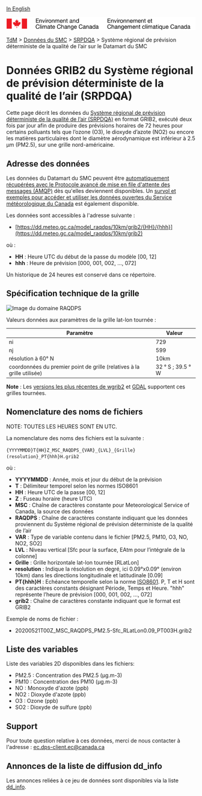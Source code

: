 [In English](readme_raqdps-datamart_en.md)

![ECCC logo](../../img_eccc-logo.png)

[TdM](../../readme_fr.md) > [Données du SMC](../readme_fr.md) > [SRPDQA](readme_raqdps_fr.md) > Système régional de prévision déterministe de la qualité de l’air sur le Datamart du SMC

# Données GRIB2 du Système régional de prévision déterministe de la qualité de l’air (SRPDQA)

Cette page décrit les données du [Système régional de prévision déterministe de la qualité de l’air (SRPDQA)](readme_raqdps_fr.md) en format GRIB2, exécuté deux fois par jour afin de produire des prévisions horaires de 72 heures pour certains polluants tels que l’ozone (O3), le dioxyde d’azote (NO2) ou encore les matières particulaires dont le diamètre aérodynamique est inférieur à 2.5 μm (PM2.5), sur une grille nord-américaine.

## Adresse des données 

Les données du Datamart du SMC peuvent être [automatiquement récupérées avec le Protocole avancé de mise en file d'attente des messages (AMQP)](../../msc-datamart/amqp_fr.md) dès qu'elles deviennent disponibles. Un [survol et exemples pour accéder et utiliser les données ouvertes du Service météorologique du Canada](../../usage/readme_fr.md) est également disponible.

Les données sont accessibles à l'adresse suivante :

* [https://dd.meteo.gc.ca/model_raqdps/10km/grib2/{HH}/{hhh}](https://dd.meteo.gc.ca/model_raqdps/10km/grib2)         

où :

* __HH__ : Heure UTC du début de la passe du modèle [00, 12]
* __hhh__ : Heure de prévision [000, 001, 002, ..., 072] 

Un historique de 24 heures est conservé dans ce répertoire.

## Spécification technique de la grille  

![Image du domaine RAQDPS](https://collaboration.cmc.ec.gc.ca/cmc/cmos/public_doc/msc-data/nwp_raqdps-fw/grille_raqdps-fw.png)

Valeurs données aux paramètres de la grille lat-lon tournée :

| Paramètre | Valeur |
| ------ | ------ |
| ni | 729 |
| nj | 599 | 
| résolution à 60° N | 10km |
| coordonnées du premier point de grille (relatives à la grille utilisée) | 32 ° S ; 39.5 ° W | 

__Note__ : Les [versions les plus récentes de wgrib2](https://www.cpc.ncep.noaa.gov/products/wesley/wgrib2/update_2.0.8.html) et [GDAL](https://gdal.org/) supportent ces grilles tournées. 

## Nomenclature des noms de fichiers 

NOTE: TOUTES LES HEURES SONT EN UTC.

La nomenclature des noms des fichiers est la suivante :

`{YYYYMMDD}T{HH}Z_MSC_RAQDPS_{VAR}_{LVL}_{Grille}(resolution}_PT{hhh}H.grib2`

où :

* __YYYYMMDD__ : Année, mois et jour du début de la prévision
* __T__ : Délimiteur temporel selon les normes ISO8601
* __HH__ : Heure UTC de la passe [00, 12]
* __Z__ : Fuseau horaire (heure UTC)
* __MSC__ : Chaîne de caractères constante pour Meteorological Service of Canada, la source des données 
* __RAQDPS__ : Chaîne de caractères constante indiquant que les données proviennent du Système régional de prévision déterministe de la qualité de l’air
* __VAR__ : Type de variable contenu dans le fichier [PM2.5, PM10, O3, NO, NO2, SO2]
* __LVL__ : Niveau vertical [Sfc pour la surface, EAtm pour l’intégrale de la colonne]
* __Grille__ : Grille horizontale lat-lon tournée [RLatLon] 
* __resolution__ : Indique la résolution en degré, ici 0.09°x0.09° (environ 10km) dans les directions longitudinale et latitudinale [0.09]
* __PT{hhh}H__ : Echéance temporelle selon la norme [ISO8601](https://en.wikipedia.org/wiki/ISO_8601). P, T et H sont des caractères constants désignant Période, Temps et Heure. "hhh" représente l’heure de prévision  [000, 001, 002, ..., 072]
* __grib2__ : Chaîne de caractères constante indiquant que le format est GRIB2

Exemple de noms de fichier :

* 20200521T00Z_MSC_RAQDPS_PM2.5-Sfc_RLatLon0.09_PT003H.grib2

## Liste des variables

Liste des variables 2D disponibles dans les fichiers:

* PM2.5 : Concentration des PM2.5 (&mu;g.m-3)
* PM10 : Concentration des PM10 (&mu;g.m-3)
* NO : Monoxyde d'azote (ppb)
* NO2 : Dioxyde d'azote (ppb)
* O3 : Ozone (ppb)
* SO2 : Dioxyde de sulfure (ppb)

## Support

Pour toute question relative à ces données, merci de nous contacter à l'adresse : [ec.dps-client.ec@canada.ca](mailto:ec.dps-client.ec@canada.ca)

## Annonces de la liste de diffusion dd_info 

Les annonces reliées à ce jeu de données sont disponibles via la liste [dd_info](https://lists.ec.gc.ca/cgi-bin/mailman/listinfo/dd_info).

